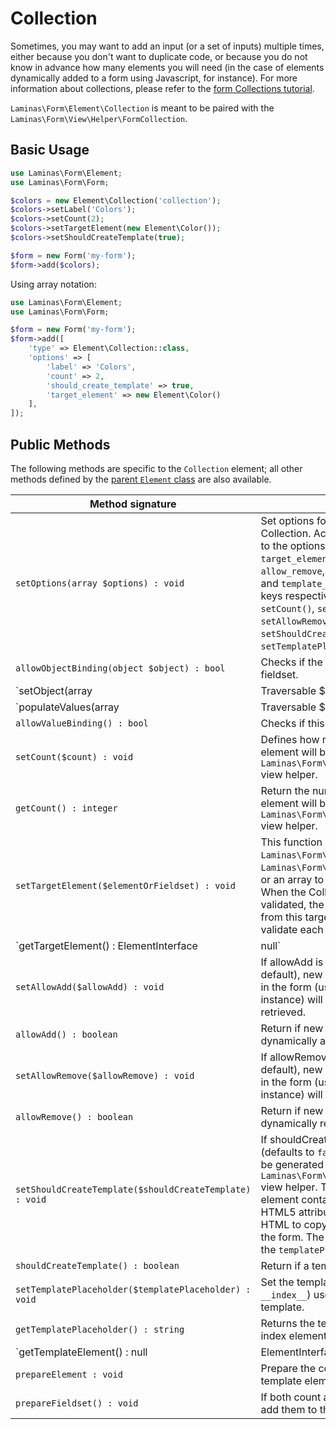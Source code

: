 # Collection

Sometimes, you may want to add an input (or a set of inputs) multiple times,
either because you don't want to duplicate code, or because you do not know in
advance how many elements you will need (in the case of elements dynamically
added to a form using Javascript, for instance). For more information about
collections, please refer to the [form Collections tutorial](../collections.md).

`Laminas\Form\Element\Collection` is meant to be paired with the
`Laminas\Form\View\Helper\FormCollection`.

## Basic Usage

```php
use Laminas\Form\Element;
use Laminas\Form\Form;

$colors = new Element\Collection('collection');
$colors->setLabel('Colors');
$colors->setCount(2);
$colors->setTargetElement(new Element\Color());
$colors->setShouldCreateTemplate(true);

$form = new Form('my-form');
$form->add($colors);
```

Using array notation:

```php
use Laminas\Form\Element;
use Laminas\Form\Form;

$form = new Form('my-form');
$form->add([
    'type' => Element\Collection::class,
    'options' => [
        'label' => 'Colors',
        'count' => 2,
        'should_create_template' => true,
        'target_element' => new Element\Color()
    ],
]);
```

## Public Methods

The following methods are specific to the `Collection` element; all other methods
defined by the [parent `Element` class](element.md#public-methods) are also
available.

Method signature                                        | Description
------------------------------------------------------- | -----------
`setOptions(array $options) : void`                     | Set options for an element of type Collection. Accepted options, in addition to the options inherited from [Element](element.md#public-methods), are: `target_element`, `count`, `allow_add`, `allow_remove`, `should_create_template` and `template_placeholder`. Those option keys respectively call `setTargetElement()`, `setCount()`, `setAllowAdd()`, `setAllowRemove()`, `setShouldCreateTemplate()` and `setTemplatePlaceholder()`.
`allowObjectBinding(object $object) : bool`             | Checks if the object can be set in this fieldset.
`setObject(array|Traversable $object) : void`           | Set the object used by the hydrator. In this case the "object" is a collection of objects.
`populateValues(array|Traversable $data) : void`        | Populate values
`allowValueBinding() : bool`                            | Checks if this fieldset can bind data
`setCount($count) : void`                               | Defines how many times the target element will be initially rendered by the `Laminas\Form\View\Helper\FormCollection` view helper.
`getCount() : integer`                                  | Return the number of times the target element will be initially rendered by the `Laminas\Form\View\Helper\FormCollection` view helper.
`setTargetElement($elementOrFieldset) : void`           | This function either takes an `Laminas\Form\ElementInterface`, `Laminas\Form\FieldsetInterface` instance or an array to pass to the form factory. When the Collection element will be validated, the input filter will be retrieved from this target element and be used to validate each element in the collection.
`getTargetElement() : ElementInterface|null`            | Return the target element used by the collection.
`setAllowAdd($allowAdd) : void`                         | If allowAdd is set to true (which is the default), new elements added dynamically in the form (using JavaScript, for instance) will also be validated and retrieved.
`allowAdd() : boolean`                                  | Return if new elements can be dynamically added in the collection.
`setAllowRemove($allowRemove) : void`                   | If allowRemove is set to true (which is the default), new elements added dynamically in the form (using JavaScript, for instance) will be allowed to be removed.
`allowRemove() : boolean`                               | Return if new elements can be dynamically removed from the collection.
`setShouldCreateTemplate($shouldCreateTemplate) : void` | If shouldCreateTemplate is set to `true` (defaults to `false`), a `<span>` element will be generated by the `Laminas\Form\View\Helper\FormCollection` view helper. This non-semantic `span` element contains a single data-template HTML5 attribute whose value is the whole HTML to copy to create a new element in the form. The template is indexed using the `templatePlaceholder` value.
`shouldCreateTemplate() : boolean`                      | Return if a template should be created.
`setTemplatePlaceholder($templatePlaceholder) : void`   | Set the template placeholder (defaults to `__index__`) used to index element in the template.
`getTemplatePlaceholder() : string`                     | Returns the template placeholder used to index element in the template.
`getTemplateElement() : null|ElementInterface|FieldsetInterface` | Get a template element used for rendering purposes only
`prepareElement : void`                                 | Prepare the collection by adding a dummy template element if the user want one
`prepareFieldset() : void`                              | If both count and targetElement are set, add them to the fieldset
